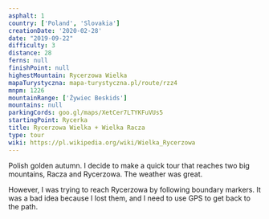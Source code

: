 ```yaml
---
asphalt: 1
country: ['Poland', 'Slovakia']
creationDate: '2020-02-28'
date: "2019-09-22"
difficulty: 3
distance: 28
ferns: null
finishPoint: null
highestMountain: Rycerzowa Wielka
mapaTurystyczna: mapa-turystyczna.pl/route/rzz4
mnpm: 1226
mountainRange: ['Żywiec Beskids']
mountains: null
parkingCords: goo.gl/maps/XetCer7LTYKFuVUs5
startingPoint: Rycerka
title: Rycerzowa Wielka + Wielka Racza
type: tour
wiki: https://pl.wikipedia.org/wiki/Wielka_Rycerzowa
---
```


Polish golden autumn. I decide to make a quick tour that reaches two big mountains, Racza and Rycerzowa. The weather was great.

However, I was trying to reach Rycerzowa by following boundary markers. It was a bad idea because I lost them, and I need to use GPS to get back to the path.
